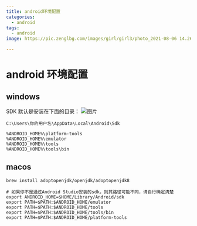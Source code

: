 ```yaml
---
title: android环境配置
categories:
  - android
tags:
  - android
image: https://pic.zenglbg.com/images/girl/girl3/photo_2021-08-06 14.26.47.jpeg

---
```


# android 环境配置

## windows

SDK 默认是安装在下面的目录：
![图片](https://pic.zenglbg.com/images/flutter/android_home.png)

```
C:\Users\你的用户名\AppData\Local\Android\Sdk
```

```
%ANDROID_HOME%\platform-tools
%ANDROID_HOME%\emulator
%ANDROID_HOME%\tools
%ANDROID_HOME%\tools\bin
```

## macos

```
brew install adoptopenjdk/openjdk/adoptopenjdk8
```

```
# 如果你不是通过Android Studio安装的sdk，则其路径可能不同，请自行确定清楚
export ANDROID_HOME=$HOME/Library/Android/sdk
export PATH=$PATH:$ANDROID_HOME/emulator
export PATH=$PATH:$ANDROID_HOME/tools
export PATH=$PATH:$ANDROID_HOME/tools/bin
export PATH=$PATH:$ANDROID_HOME/platform-tools
```
